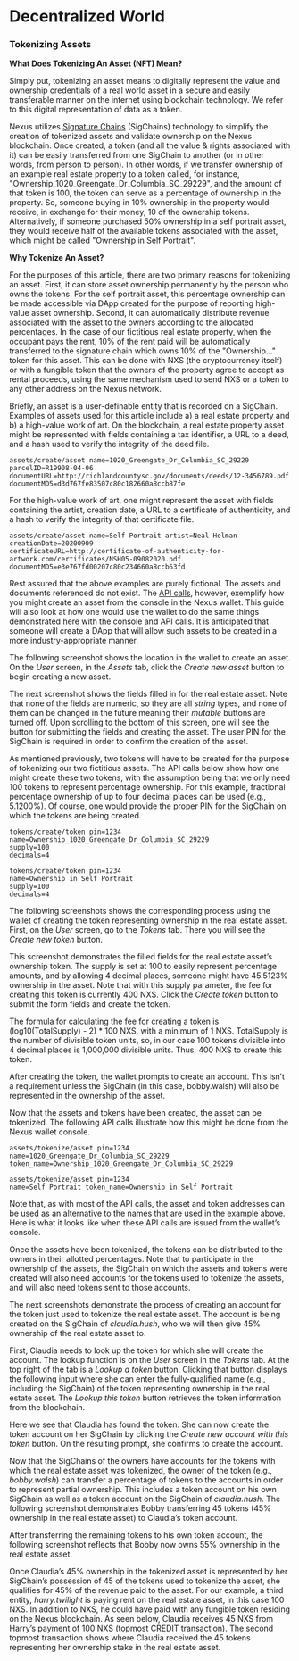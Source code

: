 # Decentralized World

### Tokenizing Assets

**What Does Tokenizing An Asset (NFT) Mean?**

Simply put, tokenizing an asset means to digitally represent the value and ownership credentials of a real world asset in a secure and easily transferable manner on the internet using blockchain technology. We refer to this digital representation of data as a token.

Nexus utilizes [Signature Chains](broken-reference) (SigChains) technology to simplify the creation of tokenized assets and validate ownership on the Nexus blockchain. Once created, a token (and all the value & rights associated with it) can be easily transferred from one SigChain to another (or in other words, from person to person). In other words, if we transfer ownership of an example real estate property to a token called, for instance, "Ownership\_1020\_Greengate\_Dr\_Columbia\_SC\_29229", and the amount of that token is 100, the token can serve as a percentage of ownership in the property. So, someone buying in 10% ownership in the property would receive, in exchange for their money, 10 of the ownership tokens. Alternatively, if someone purchased 50% ownership in a self portrait asset, they would receive half of the available tokens associated with the asset, which might be called "Ownership in Self Portrait".

**Why Tokenize An Asset?**

For the purposes of this article, there are two primary reasons for tokenizing an asset. First, it can store asset ownership permanently by the person who owns the tokens. For the self portrait asset, this percentage ownership can be made accessible via DApp created for the purpose of reporting high-value asset ownership. Second, it can automatically distribute revenue associated with the asset to the owners according to the allocated percentages. In the case of our fictitious real estate property, when the occupant pays the rent, 10% of the rent paid will be automatically transferred to the signature chain which owns 10% of the "Ownership..." token for this asset. This can be done with NXS (the cryptocurrency itself) or with a fungible token that the owners of the property agree to accept as rental proceeds, using the same mechanism used to send NXS or a token to any other address on the Nexus network.

Briefly, an asset is a user-definable entity that is recorded on a SigChain. Examples of assets used for this article include a) a real estate property and b) a high-value work of art. On the blockchain, a real estate property asset might be represented with fields containing a tax identifier, a URL to a deed, and a hash used to verify the integrity of the deed file.

`assets/create/asset name=1020_Greengate_Dr_Columbia_SC_29229`\
`parcelID=R19908-04-06`\
`documentURL=http://richlandcountysc.gov/documents/deeds/12-3456789.pdf`\
`documentMD5=d3d767fe83507c80c182660a8ccb87fe`

For the high-value work of art, one might represent the asset with fields containing the artist, creation date, a URL to a certificate of authenticity, and a hash to verify the integrity of that certificate file.

`assets/create/asset name=Self Portrait artist=Neal Helman`\
`creationDate=20200909`\
`certificateURL=http://certificate-of-authenticity-for-artwork.com/certificates/NSH05-09082020.pdf`\
`documentMD5=e3e767fd00207c80c234660a8ccb63fd`

Rest assured that the above examples are purely fictional. The assets and documents referenced do not exist. The [API calls](https://github.com/Nexusoft/LLL-TAO/tree/master/docs/API), however, exemplify how you might create an asset from the console in the Nexus wallet. This guide will also look at how one would use the wallet to do the same things demonstrated here with the console and API calls. It is anticipated that someone will create a DApp that will allow such assets to be created in a more industry-appropriate manner.

The following screenshot shows the location in the wallet to create an asset. On the _User_ screen, in the _Assets_ tab, click the _Create new asset_ button to begin creating a new asset.

The next screenshot shows the fields filled in for the real estate asset. Note that none of the fields are numeric, so they are all _string_ types, and none of them can be changed in the future meaning their _mutable_ buttons are turned off. Upon scrolling to the bottom of this screen, one will see the button for submitting the fields and creating the asset. The user PIN for the SigChain is required in order to confirm the creation of the asset.

As mentioned previously, two tokens will have to be created for the purpose of tokenizing our two fictitious assets. The API calls below show how one might create these two tokens, with the assumption being that we only need 100 tokens to represent percentage ownership. For this example, fractional percentage ownership of up to four decimal places can be used (e.g., 5.1200%). Of course, one would provide the proper PIN for the SigChain on which the tokens are being created.

`tokens/create/token pin=1234`\
`name=Ownership_1020_Greengate_Dr_Columbia_SC_29229`\
`supply=100`\
`decimals=4`

`tokens/create/token pin=1234`\
`name=Ownership in Self Portrait`\
`supply=100`\
`decimals=4`

The following screenshots shows the corresponding process using the wallet of creating the token representing ownership in the real estate asset. First, on the _User_ screen, go to the _Tokens_ tab. There you will see the _Create new token_ button.

This screenshot demonstrates the filled fields for the real estate asset’s ownership token. The supply is set at 100 to easily represent percentage amounts, and by allowing 4 decimal places, someone might have 45.5123% ownership in the asset. Note that with this supply parameter, the fee for creating this token is currently 400 NXS. Click the _Create token_ button to submit the form fields and create the token.

The formula for calculating the fee for creating a token is (log10(TotalSupply) - 2) \* 100 NXS, with a minimum of 1 NXS. TotalSupply is the number of divisible token units, so, in our case 100 tokens divisible into 4 decimal places is 1,000,000 divisible units. Thus, 400 NXS to create this token.

After creating the token, the wallet prompts to create an account. This isn’t a requirement unless the SigChain (in this case, bobby.walsh) will also be represented in the ownership of the asset.

Now that the assets and tokens have been created, the asset can be tokenized. The following API calls illustrate how this might be done from the Nexus wallet console.

`assets/tokenize/asset pin=1234`\
`name=1020_Greengate_Dr_Columbia_SC_29229`\
`token_name=Ownership_1020_Greengate_Dr_Columbia_SC_29229`

`assets/tokenize/asset pin=1234`\
`name=Self Portrait token_name=Ownership in Self Portrait`

Note that, as with most of the API calls, the asset and token addresses can be used as an alternative to the names that are used in the example above. Here is what it looks like when these API calls are issued from the wallet’s console.

Once the assets have been tokenized, the tokens can be distributed to the owners in their allotted percentages. Note that to participate in the ownership of the assets, the SigChain on which the assets and tokens were created will also need accounts for the tokens used to tokenize the assets, and will also need tokens sent to those accounts.

The next screenshots demonstrate the process of creating an account for the token just used to tokenize the real estate asset. The account is being created on the SigChain of _claudia.hush_, who we will then give 45% ownership of the real estate asset to.

First, Claudia needs to look up the token for which she will create the account. The lookup function is on the _User_ screen in the _Tokens_ tab. At the top right of the tab is a _Lookup a token_ button. Clicking that button displays the following input where she can enter the fully-qualified name (e.g., including the SigChain) of the token representing ownership in the real estate asset. The _Lookup this token_ button retrieves the token information from the blockchain.

Here we see that Claudia has found the token. She can now create the token account on her SigChain by clicking the _Create new account with this token_ button. On the resulting prompt, she confirms to create the account.

Now that the SigChains of the owners have accounts for the tokens with which the real estate asset was tokenized, the owner of the token (e.g., _bobby.walsh_) can transfer a percentage of tokens to the accounts in order to represent partial ownership. This includes a token account on his own SigChain as well as a token account on the SigChain of _claudia.hush_. The following screenshot demonstrates Bobby transferring 45 tokens (45% ownership in the real estate asset) to Claudia’s token account.

After transferring the remaining tokens to his own token account, the following screenshot reflects that Bobby now owns 55% ownership in the real estate asset.

Once Claudia’s 45% ownership in the tokenized asset is represented by her SigChain’s possession of 45 of the tokens used to tokenize the asset, she qualifies for 45% of the revenue paid to the asset. For our example, a third entity, _harry.twilight_ is paying rent on the real estate asset, in this case 100 NXS. In addition to NXS, he could have paid with any fungible token residing on the Nexus blockchain. As seen below, Claudia receives 45 NXS from Harry’s payment of 100 NXS (topmost CREDIT transaction). The second topmost transaction shows where Claudia received the 45 tokens representing her ownership stake in the real estate asset.

